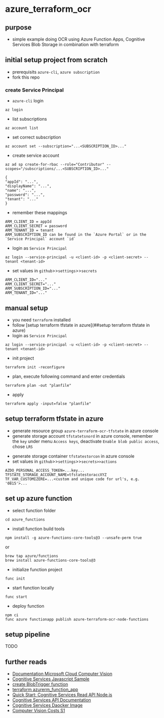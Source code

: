 # azure_terraform_ocr

## purpose
* simple example doing OCR using Azure Function Apps, Cognitive Services Blob Storage in combination with terraform

## initial setup project from scratch
* prerequisits `azure-cli`, `azure subscription`
* fork this repo

### create Service Principal
* `azure-cli` login
```shell
az login
```
* list subscriptions
```shell
az account list
```

* set correct subscription
```shell
az account set --subscription="...<SUBSCRIPTION_ID>..."
```

* create service account
```shell
az ad sp create-for-rbac --role="Contributor" --scopes="/subscriptions/...<SUBSCRIPTION_ID>..."

{
"appId": "...",
"displayName": "...",
"name": "...",
"password": "...",
"tenant": "..."
}
```

* remember these mappings
```shell
ARM_CLIENT_ID = appId
ARM_CLIENT_SECRET = password
ARM_TENANT_ID = tenant
ARM_SUBSCRIPTION_ID can be found in the `Azure Portal` or in the `Service Principal` account `id`
```

* login as `Service Principal`
```shell
az login --service-principal -u <client-id> -p <client-secret> --tenant <tenant-id>
```

* set values in `github`>>`settings`>>`secrets`
```
ARM_CLIENT_ID="..."
ARM_CLIENT_SECRET="..."
ARM_SUBSCRIPTION_ID="..."
ARM_TENANT_ID="..."
```

## manual setup
* you need `terraform` installed
* follow [setup terraform tfstate in azure](##setup terraform tfstate in azure)
* login as `Service Principal`
```shell
az login --service-principal -u <client-id> -p <client-secret> --tenant <tenant-id>
```

* init project
```shell
terraform init -reconfigure
```

* plan, execute following command and enter credentials
```shell
terraform plan -out "planfile"
```

* apply
```shell
terraform apply -input=false "planfile"
```

## setup terraform tfstate in azure
* generate resource group `azure-terraform-ocr-tfstate` in azure console
* generate storage account `tfstatetsnord` in azure console, remember the `key` under menu `Access keys`, deactivate `Enable blob public access`, chose `LRS`

[//]: # (* generate storage account `tfstatestoraccXYZ` in azure console, this is a custom value and need to be globaly unique in azure, remember the `key` under menu `Access keys`, deactivate `Enable blob public access`, chose `LRS`)
* generate storage container `tfstatestorcon` in azure console
* set values in `github`>>`settings`>>`secrets>>actions`
```
AZDO_PERSONAL_ACCESS_TOKEN=...key...
TFSTATE_STORAGE_ACCOUNT_NAME=tfstatestoraccXYZ
TF_VAR_CUSTOMIZERE=...<custom and unique code for url's, e.g. '0815'>...
```

## set up azure function
* select function folder
```shell
cd azure_functions
```

* install function build tools
```shell
npm install -g azure-functions-core-tools@3 --unsafe-perm true
```
or 

```shell
brew tap azure/functions
brew install azure-functions-core-tools@3
```

* initialize function project
```shell
func init
```

* start function locally
```shell
func start
```

* deploy function
```shell
npm ci
func azure functionapp publish azure-terraform-ocr-node-functions
```

## setup pipeline
TODO

## further reads
* [Documentation Microsoft Cloud Computer Vision](https://docs.microsoft.com/de-de/azure/cognitive-services/computer-vision/)
* [Cognitive Services Javascript Sample](https://github.com/Azure-Samples/js-e2e-client-cognitive-services/tree/main/)
* [create BlobTrigger function](https://docs.microsoft.com/de-de/azure/azure-functions/functions-create-storage-blob-triggered-function)
* [terraform azurerm_function_app](https://registry.terraform.io/providers/hashicorp/azurerm/latest/docs/resources/function_app)
* [Quick Start: Cognitive Services Read API Node.js](https://docs.microsoft.com/en-us/azure/cognitive-services/computer-vision/quickstarts-sdk/client-library?tabs=visual-studio&pivots=programming-language-javascript)
* [Cognitive Services API Documentation](https://centraluseuap.dev.cognitive.microsoft.com/docs/services/computer-vision-v3-2/operations/5d986960601faab4bf452005)
* [Cognitive Services Daocker Image](https://hub.docker.com/_/microsoft-azure-cognitive-services-vision-read)
* [Computer Vision Costs S1](https://azure.microsoft.com/de-de/pricing/details/cognitive-services/)
